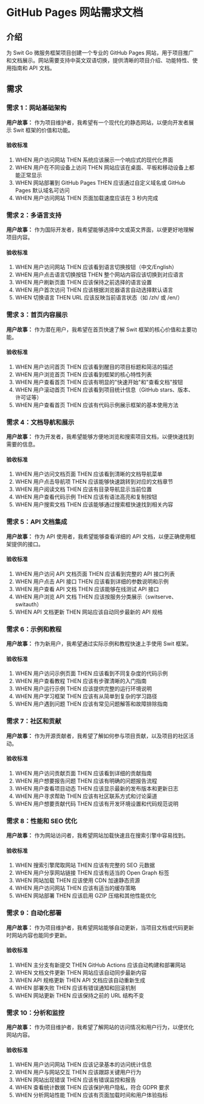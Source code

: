 # GitHub Pages 网站需求文档

## 介绍

为 Swit Go 微服务框架项目创建一个专业的 GitHub Pages 网站，用于项目推广和文档展示。网站需要支持中英文双语切换，提供清晰的项目介绍、功能特性、使用指南和 API 文档。

## 需求

### 需求 1：网站基础架构

**用户故事：** 作为项目维护者，我希望有一个现代化的静态网站，以便向开发者展示 Swit 框架的价值和功能。

#### 验收标准

1. WHEN 用户访问网站 THEN 系统应该展示一个响应式的现代化界面
2. WHEN 用户在不同设备上访问 THEN 网站应该在桌面、平板和移动设备上都能正常显示
3. WHEN 网站部署到 GitHub Pages THEN 应该通过自定义域名或 GitHub Pages 默认域名可访问
4. WHEN 用户访问网站 THEN 页面加载速度应该在 3 秒内完成

### 需求 2：多语言支持

**用户故事：** 作为国际开发者，我希望能够选择中文或英文界面，以便更好地理解项目内容。

#### 验收标准

1. WHEN 用户访问网站 THEN 应该看到语言切换按钮（中文/English）
2. WHEN 用户点击语言切换按钮 THEN 整个网站内容应该切换到对应语言
3. WHEN 用户刷新页面 THEN 应该保持之前选择的语言设置
4. WHEN 用户首次访问 THEN 应该根据浏览器语言自动选择默认语言
5. WHEN 切换语言 THEN URL 应该反映当前语言状态（如 /zh/ 或 /en/）

### 需求 3：首页内容展示

**用户故事：** 作为潜在用户，我希望在首页快速了解 Swit 框架的核心价值和主要功能。

#### 验收标准

1. WHEN 用户访问首页 THEN 应该看到醒目的项目标题和简洁的描述
2. WHEN 用户浏览首页 THEN 应该看到框架的核心特性列表
3. WHEN 用户查看首页 THEN 应该有明显的"快速开始"和"查看文档"按钮
4. WHEN 用户滚动首页 THEN 应该看到项目统计信息（GitHub stars、版本、许可证等）
5. WHEN 用户查看首页 THEN 应该有代码示例展示框架的基本使用方法

### 需求 4：文档导航和展示

**用户故事：** 作为开发者，我希望能够方便地浏览和搜索项目文档，以便快速找到需要的信息。

#### 验收标准

1. WHEN 用户访问文档页面 THEN 应该看到清晰的文档导航菜单
2. WHEN 用户点击导航项 THEN 应该能够快速跳转到对应的文档章节
3. WHEN 用户阅读文档 THEN 应该有目录导航显示当前位置
4. WHEN 用户查看代码示例 THEN 应该有语法高亮和复制按钮
5. WHEN 用户搜索文档 THEN 应该能够通过搜索框快速找到相关内容

### 需求 5：API 文档集成

**用户故事：** 作为 API 使用者，我希望能够查看详细的 API 文档，以便正确使用框架提供的接口。

#### 验收标准

1. WHEN 用户访问 API 文档页面 THEN 应该看到完整的 API 接口列表
2. WHEN 用户点击 API 接口 THEN 应该看到详细的参数说明和示例
3. WHEN 用户查看 API 文档 THEN 应该能够在线测试 API 接口
4. WHEN 用户浏览 API 文档 THEN 应该按服务分类展示（switserve、switauth）
5. WHEN API 文档更新 THEN 网站应该自动同步最新的 API 规格

### 需求 6：示例和教程

**用户故事：** 作为新用户，我希望通过实际示例和教程快速上手使用 Swit 框架。

#### 验收标准

1. WHEN 用户访问示例页面 THEN 应该看到不同复杂度的代码示例
2. WHEN 用户查看教程 THEN 应该有步骤清晰的入门指南
3. WHEN 用户运行示例 THEN 应该提供完整的运行环境说明
4. WHEN 用户学习框架 THEN 应该有从简单到复杂的学习路径
5. WHEN 用户遇到问题 THEN 应该有常见问题解答和故障排除指南

### 需求 7：社区和贡献

**用户故事：** 作为开源贡献者，我希望了解如何参与项目贡献，以及项目的社区活动。

#### 验收标准

1. WHEN 用户访问贡献页面 THEN 应该看到详细的贡献指南
2. WHEN 用户想要报告问题 THEN 应该有明确的问题报告流程
3. WHEN 用户查看项目动态 THEN 应该显示最新的发布版本和更新日志
4. WHEN 用户寻求帮助 THEN 应该有社区联系方式和讨论渠道
5. WHEN 用户想要贡献代码 THEN 应该有开发环境设置和代码规范说明

### 需求 8：性能和 SEO 优化

**用户故事：** 作为网站访问者，我希望网站加载快速且在搜索引擎中容易找到。

#### 验收标准

1. WHEN 搜索引擎爬取网站 THEN 应该有完整的 SEO 元数据
2. WHEN 用户分享网站链接 THEN 应该有适当的 Open Graph 标签
3. WHEN 网站加载 THEN 应该使用 CDN 加速静态资源
4. WHEN 用户访问网站 THEN 应该有适当的缓存策略
5. WHEN 网站部署 THEN 应该启用 GZIP 压缩和其他性能优化

### 需求 9：自动化部署

**用户故事：** 作为项目维护者，我希望网站能够自动更新，当项目文档或代码更新时网站内容也能同步更新。

#### 验收标准

1. WHEN 主分支有新提交 THEN GitHub Actions 应该自动构建和部署网站
2. WHEN 文档文件更新 THEN 网站应该自动同步最新内容
3. WHEN API 规格更新 THEN API 文档应该自动重新生成
4. WHEN 部署失败 THEN 应该有错误通知和回滚机制
5. WHEN 网站更新 THEN 应该保持之前的 URL 结构不变

### 需求 10：分析和监控

**用户故事：** 作为项目维护者，我希望了解网站的访问情况和用户行为，以便优化网站内容。

#### 验收标准

1. WHEN 用户访问网站 THEN 应该记录基本的访问统计信息
2. WHEN 用户与网站交互 THEN 应该跟踪关键用户行为
3. WHEN 网站出现错误 THEN 应该有错误监控和报告
4. WHEN 查看统计数据 THEN 应该保护用户隐私，符合 GDPR 要求
5. WHEN 分析网站性能 THEN 应该有页面加载时间和用户体验指标
